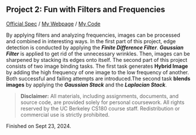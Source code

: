 ## Project 2: Fun with Filters and Frequencies

[Official Spec](https://github.com/jianglanwei/cs180/tree/main/proj2/OfficialSpec.pdf)
/
[My Webpage](https://jianglanwei.github.io/cs180/proj2/) 
/
[My Code](https://github.com/jianglanwei/cs180/tree/main/proj2/code) 

By applying filters and analyzing frequencies, images can be processed and combined in interesting ways. In the first part of this project, edge detection is conducted by applying the **_Finite Difference Filter_**. _**Gaussian Filter**_ is applied to get rid of the unnecessary wrinkles. Then, images can be sharpened by stacking its edges onto itself. The second part of this project consists of two image binding tasks. The first task generates **Hybrid Image** by adding the high frequency of one image to the low frequency of another. Both successful and failing attempts are introduced.The second task **blends images** by applying the _**Gaussian Stack**_ and the _**Laplacian Stack**_.

> **Disclaimer:**  All materials, including assignments, documents, and source code, are provided solely for personal coursework. All rights reserved by the UC Berkeley CS180 course staff. Redistribution or commercial use is strictly prohibited.

Finished on Sept 23, 2024.
